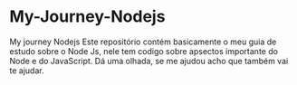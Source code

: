 # My-Journey-Nodejs
My journey Nodejs
Este repositório contém basicamente o meu guia de estudo sobre o Node Js, nele tem codigo sobre apsectos importante do Node e do JavaScript. Dá uma olhada, se me ajudou acho que também vai te ajudar.

